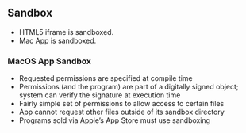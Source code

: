 ## Sandbox
- HTML5 iframe is sandboxed.
- Mac App is sandboxed.

### MacOS App Sandbox
* Requested permissions are specified at compile time
* Permissions (and the program) are part of a digitally signed object; system can verify the signature at execution time
* Fairly simple set of permissions to allow access to certain files
* App cannot request other files outside of its sandbox directory
* Programs sold via Apple’s App Store must use sandboxing